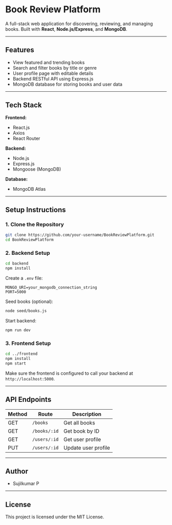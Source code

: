 #  Book Review Platform

A full-stack web application for discovering, reviewing, and managing books. Built with **React**, **Node.js/Express**, and **MongoDB**.

---

##  Features

- View featured and trending books
- Search and filter books by title or genre
- User profile page with editable details
- Backend RESTful API using Express.js
- MongoDB database for storing books and user data

---

##  Tech Stack

**Frontend:**
- React.js
- Axios
- React Router

**Backend:**
- Node.js
- Express.js
- Mongoose (MongoDB)

**Database:**
- MongoDB Atlas



---

##  Setup Instructions

###  1. Clone the Repository

```bash
git clone https://github.com/your-username/BookReviewPlatform.git
cd BookReviewPlatform
```

###  2. Backend Setup

```bash
cd backend
npm install
```

Create a `.env` file:

```env
MONGO_URI=your_mongodb_connection_string
PORT=5000
```

Seed books (optional):

```bash
node seed/books.js
```

Start backend:

```bash
npm run dev
```

###  3. Frontend Setup

```bash
cd ../frontend
npm install
npm start
```

Make sure the frontend is configured to call your backend at `http://localhost:5000`.



---

##  API Endpoints

| Method | Route           | Description            |
|--------|------------------|------------------------|
| GET    | `/books`         | Get all books          |
| GET    | `/books/:id`     | Get book by ID         |
| GET    | `/users/:id`     | Get user profile       |
| PUT    | `/users/:id`     | Update user profile    |

---

##  Author

- Sujilkumar P

---

##  License

This project is licensed under the MIT License.
